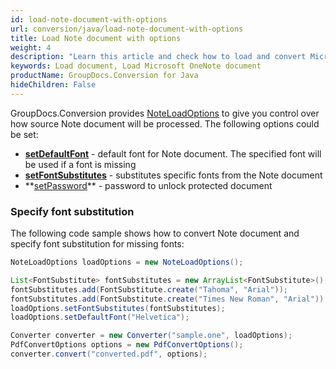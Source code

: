 ```yaml
---
id: load-note-document-with-options
url: conversion/java/load-note-document-with-options
title: Load Note document with options
weight: 4
description: "Learn this article and check how to load and convert Microsoft OneNote documents with advanced options using GroupDocs.Conversion for Java API."
keywords: Load document, Load Microsoft OneNote document
productName: GroupDocs.Conversion for Java
hideChildren: False
---
```

GroupDocs.Conversion provides [NoteLoadOptions](https://apireference.groupdocs.com/java/conversion/com.groupdocs.conversion.options.load/NoteLoadOptions) to give you control over how source Note document will be processed. The following options could be set:

*   **[setDefaultFont](https://apireference.groupdocs.com/java/conversion/com.groupdocs.conversion.options.load/NoteLoadOptions#setDefaultFont(java.lang.String))** -  default font for Note document. The specified font will be used if a font is missing
*   **[setFontSubstitutes](https://apireference.groupdocs.com/java/conversion/com.groupdocs.conversion.options.load/NoteLoadOptions#setFontSubstitutes(java.util.List))** -  substitutes specific fonts from the Note document
*   **[setPassword](https://apireference.groupdocs.com/java/conversion/com.groupdocs.conversion.options.load/NoteLoadOptions#setPassword(java.lang.String))** - password to unlock protected document

### Specify font substitution

The following code sample shows how to convert Note document and specify font substitution for missing fonts:

```java
NoteLoadOptions loadOptions = new NoteLoadOptions();

List<FontSubstitute> fontSubstitutes = new ArrayList<FontSubstitute>();
fontSubstitutes.add(FontSubstitute.create("Tahoma", "Arial"));
fontSubstitutes.add(FontSubstitute.create("Times New Roman", "Arial"));
loadOptions.setFontSubstitutes(fontSubstitutes);
loadOptions.setDefaultFont("Helvetica");

Converter converter = new Converter("sample.one", loadOptions);
PdfConvertOptions options = new PdfConvertOptions();
converter.convert("converted.pdf", options);
```
